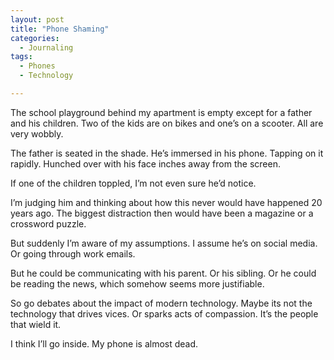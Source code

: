 ```yaml
---
layout: post
title: "Phone Shaming"
categories:
  - Journaling
tags:
  - Phones
  - Technology

---
```


The school playground behind my apartment is empty except for a father and his children.  Two of the kids are on bikes and one’s on a scooter.  All are very wobbly.  

The father is seated in the shade.  He’s immersed in his phone.  Tapping on it rapidly.  Hunched over with his face inches away from the screen.

If one of the children toppled, I’m not even sure he’d notice.  

I’m judging him and thinking about how this never would have happened 20 years ago.  The biggest distraction then would have been a magazine or a crossword puzzle.

But suddenly I’m aware of my assumptions.  I assume he’s on social media.  Or going through work emails.  

But he could be communicating with his parent.  Or his sibling.  Or he could be reading the news, which somehow seems more justifiable.  

So go debates about the impact of modern technology.  Maybe its not the technology that drives vices.  Or sparks acts of compassion.  It’s the people that wield it.

I think I’ll go inside.  My phone is almost dead.
